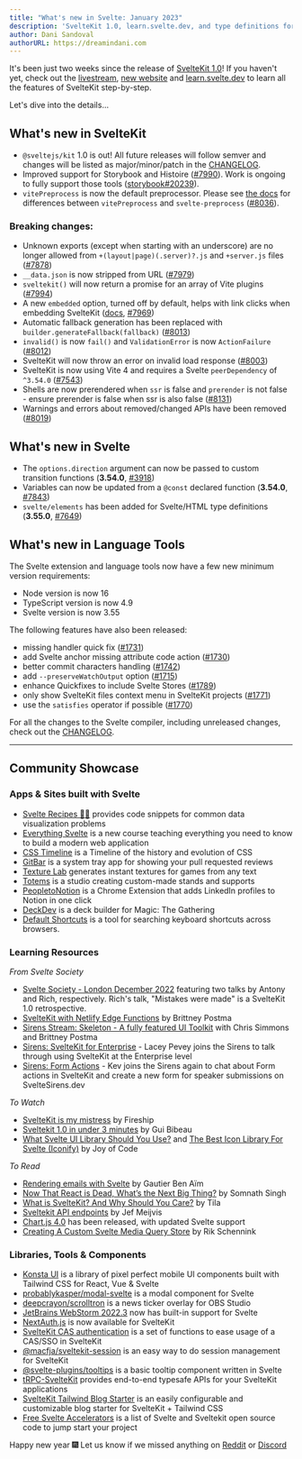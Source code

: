 ```yaml
---
title: "What's new in Svelte: January 2023"
description: 'SvelteKit 1.0, learn.svelte.dev, and type definitions for Svelte elements.'
author: Dani Sandoval
authorURL: https://dreamindani.com
---
```


It's been just two weeks since the release of [SvelteKit 1.0](https://svelte.dev/blog/announcing-sveltekit-1.0)! If you haven't yet, check out the [livestream](https://www.youtube.com/watch?v=N4BRVkQVoMc), [new website](https://kit.svelte.dev/) and [learn.svelte.dev](https://learn.svelte.dev/) to learn all the features of SvelteKit step-by-step.

Let's dive into the details...

## What's new in SvelteKit

- `@sveltejs/kit` 1.0 is out! All future releases will follow semver and changes will be listed as major/minor/patch in the [CHANGELOG](https://github.com/sveltejs/kit/blob/master/packages/kit/CHANGELOG.md#100).
- Improved support for Storybook and Histoire ([#7990](https://github.com/sveltejs/kit/pull/7990)). Work is ongoing to fully support those tools ([storybook#20239](https://github.com/storybookjs/storybook/pull/20239)).
- `vitePreprocess` is now the default preprocessor. Please see [the docs](/docs/kit/integrations#preprocessors) for differences between `vitePreprocess` and `svelte-preprocess` ([#8036](https://github.com/sveltejs/kit/pull/8036)).

### Breaking changes:

- Unknown exports (except when starting with an underscore) are no longer allowed from `+(layout|page)(.server)?.js` and `+server.js` files ([#7878](https://github.com/sveltejs/kit/pull/7878))
- `__data.json` is now stripped from URL ([#7979](https://github.com/sveltejs/kit/pull/7979))
- `sveltekit()` will now return a promise for an array of Vite plugins ([#7994](https://github.com/sveltejs/kit/pull/7994))
- A new `embedded` option, turned off by default, helps with link clicks when embedding SvelteKit ([docs](/docs/kit/configuration), [#7969](https://github.com/sveltejs/kit/pull/7969))
- Automatic fallback generation has been replaced with `builder.generateFallback(fallback)` ([#8013](https://github.com/sveltejs/kit/pull/8013))
- `invalid()` is now `fail()` and `ValidationError` is now `ActionFailure` ([#8012](https://github.com/sveltejs/kit/pull/8012))
- SvelteKit will now throw an error on invalid load response ([#8003](https://github.com/sveltejs/kit/pull/8003))
- SvelteKit is now using Vite 4 and requires a Svelte `peerDependency` of `^3.54.0` ([#7543](https://github.com/sveltejs/kit/pull/7543))
- Shells are now prerendered when `ssr` is false and `prerender` is not false - ensure prerender is false when ssr is also false ([#8131](https://github.com/sveltejs/kit/pull/8131))
- Warnings and errors about removed/changed APIs have been removed ([#8019](https://github.com/sveltejs/kit/pull/8019))

## What's new in Svelte

- The `options.direction` argument can now be passed to custom transition functions (**3.54.0**, [#3918](https://github.com/sveltejs/svelte/issues/3918))
- Variables can now be updated from a `@const` declared function (**3.54.0**, [#7843](https://github.com/sveltejs/svelte/issues/7843))
- `svelte/elements` has been added for Svelte/HTML type definitions (**3.55.0**, [#7649](https://github.com/sveltejs/svelte/pull/7649))

## What's new in Language Tools

The Svelte extension and language tools now have a few new minimum version requirements:

- Node version is now 16
- TypeScript version is now 4.9
- Svelte version is now 3.55

The following features have also been released:

- missing handler quick fix ([#1731](https://github.com/sveltejs/language-tools/pull/1731))
- add Svelte anchor missing attribute code action ([#1730](https://github.com/sveltejs/language-tools/pull/1730))
- better commit characters handling ([#1742](https://github.com/sveltejs/language-tools/pull/1742))
- add `--preserveWatchOutput` option ([#1715](https://github.com/sveltejs/language-tools/pull/1715))
- enhance Quickfixes to include Svelte Stores ([#1789](https://github.com/sveltejs/language-tools/pull/1789))
- only show SvelteKit files context menu in SvelteKit projects ([#1771](https://github.com/sveltejs/language-tools/pull/1771))
- use the `satisfies` operator if possible ([#1770](https://github.com/sveltejs/language-tools/pull/1770))

For all the changes to the Svelte compiler, including unreleased changes, check out the [CHANGELOG](https://github.com/sveltejs/svelte/blob/master/CHANGELOG.md).

---

## Community Showcase

### Apps & Sites built with Svelte

- [Svelte Recipes 🧑‍🍳](https://svelte.recipes/) provides code snippets for common data visualization problems
- [Everything Svelte](https://www.everythingsvelte.com/) is a new course teaching everything you need to know to build a modern web application
- [CSS Timeline](https://css-timeline.vercel.app/) is a Timeline of the history and evolution of CSS
- [GitBar](https://github.com/mikaelkristiansson/gitbar) is a system tray app for showing your pull requested reviews
- [Texture Lab](https://www.texturelab.xyz/) generates instant textures for games from any text
- [Totems](https://totems-soclage.com/) is a studio creating custom-made stands and supports
- [PeopletoNotion](https://www.peopletonotion.com/) is a Chrome Extension that adds LinkedIn profiles to Notion in one click
- [DeckDev](https://deckdev.com/) is a deck builder for Magic: The Gathering
- [Default Shortcuts](https://www.defaultshortcuts.com/) is a tool for searching keyboard shortcuts across browsers.

### Learning Resources

_From Svelte Society_

- [Svelte Society - London December 2022](https://www.youtube.com/watch?v=2ijSarsHfN0) featuring two talks by Antony and Rich, respectively. Rich's talk, "Mistakes were made" is a SvelteKit 1.0 retrospective.
- [SvelteKit with Netlify Edge Functions](https://twitter.com/BrittneyPostma/status/1603402599742537729?s=20&t=Lw08QNMpdEP1JZzMQGXLDA) by Brittney Postma
- [Sirens Stream: Skeleton - A fully featured UI Toolkit](https://www.youtube.com/watch?v=2OnJYCXJPK4) with Chris Simmons and Brittney Postma
- [Sirens: SvelteKit for Enterprise](https://www.youtube.com/watch?v=_0ijqV0DmNQ) - Lacey Pevey joins the Sirens to talk through using SvelteKit at the Enterprise level
- [Sirens: Form Actions](https://www.youtube.com/watch?v=2OISk5-EHek) - Kev joins the Sirens again to chat about Form actions in SvelteKit and create a new form for speaker submissions on SvelteSirens.dev

_To Watch_

- [SvelteKit is my mistress](https://www.youtube.com/watch?v=uEJ-Rnm2yOE) by Fireship
- [Sveltekit 1.0 in under 3 minutes](https://www.youtube.com/watch?v=3KGKDgwIrkE) by Gui Bibeau
- [What Svelte UI Library Should You Use?](https://www.youtube.com/watch?v=O0mNU0maItY) and [The Best Icon Library For Svelte (Iconify)](https://www.youtube.com/watch?v=iGVhzsTZSa8) by Joy of Code

_To Read_

- [Rendering emails with Svelte](https://escape.tech/blog/sveltemails/) by Gautier Ben Aïm
- [Now That React is Dead, What’s the Next Big Thing?](https://javascript.plainenglish.io/now-that-react-js-is-dead-whats-the-next-big-thing-7fa72a36a69b) by Somnath Singh
- [What is SvelteKit? And Why Should You Care?](https://blog.tiia.rocks/what-is-sveltekit-and-why-should-you-care) by Tila
- [Sveltekit API endpoints](https://www.jefmeijvis.com/post/006-sveltekit-api-endpoints) by Jef Meijvis
- [Chart.js 4.0](https://github.com/chartjs/Chart.js/discussions/10977) has been released, with updated Svelte support
- [Creating A Custom Svelte Media Query Store](https://pqina.nl/blog/svelte-media-query-store/) by Rik Schennink

### Libraries, Tools & Components

- [Konsta UI](https://konstaui.com/) is a library of pixel perfect mobile UI components built with Tailwind CSS for React, Vue & Svelte
- [probablykasper/modal-svelte](https://github.com/probablykasper/modal-svelte) is a modal component for Svelte
- [deepcrayon/scrolltron](https://spacecruft.org/deepcrayon/scrolltron) is a news ticker overlay for OBS Studio
- [JetBrains WebStorm 2022.3](https://www.jetbrains.com/webstorm/whatsnew/#:~:text=Update%20about%20Svelte%20support) now has built-in support for Svelte
- [NextAuth.js](https://vercel.com/blog/announcing-sveltekit-auth) is now available for SvelteKit
- [SvelteKit CAS authentication](https://www.npmjs.com/package/@macfja/sveltekit-cas) is a set of functions to ease usage of a CAS/SSO in SvelteKit
- [@macfja/sveltekit-session](https://www.npmjs.com/package/@macfja/sveltekit-session) is an easy way to do session management for SvelteKit
- [@svelte-plugins/tooltips](https://svelte-plugins.github.io/tooltips/) is a basic tooltip component written in Svelte
- [tRPC-SvelteKit](https://github.com/icflorescu/trpc-sveltekit) provides end-to-end typesafe APIs for your SvelteKit applications
- [SvelteKit Tailwind Blog Starter](https://github.com/akiarostami/sveltekit-tailwind-blog-starter) is an easily configurable and customizable blog starter for SvelteKit + Tailwind CSS
- [Free Svelte Accelerators](https://sveltekitstarter.com/) is a list of Svelte and Sveltekit open source code to jump start your project

Happy new year 🎆 Let us know if we missed anything on [Reddit](https://www.reddit.com/r/sveltejs/) or [Discord](https://discord.gg/svelte)

